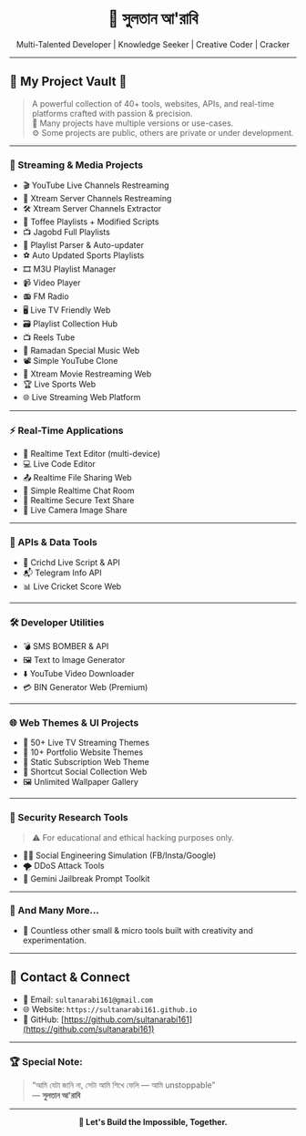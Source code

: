 
<h1 align="center">👑 সুলতান আ'রাবি</h1>
<p align="center">Multi-Talented Developer | Knowledge Seeker | Creative Coder | Cracker</p>

---

## 🧠 My Project Vault 📂

> A powerful collection of 40+ tools, websites, APIs, and real-time platforms crafted with passion & precision.  
> 🔁 Many projects have multiple versions or use-cases.  
> ⚙️ Some projects are public, others are private or under development.

---

### 🎥 Streaming & Media Projects
- 🎬 YouTube Live Channels Restreaming  
- 📡 Xtream Server Channels Restreaming  
- 🛠 Xtream Server Channels Extractor  
- 🍭 Toffee Playlists + Modified Scripts  
- 📺 Jagobd Full Playlists  
- 🔁 Playlist Parser & Auto-updater  
- ⚽ Auto Updated Sports Playlists  
- 🎞 M3U Playlist Manager  
- 📹 Video Player  
- 📻 FM Radio  
- 🖥 Live TV Friendly Web  
- 🗃 Playlist Collection Hub  
- 📺 Reels Tube  
- 🎵 Ramadan Special Music Web  
- 📽 Simple YouTube Clone  
- 🎥 Xtream Movie Restreaming Web  
- 🏆 Live Sports Web  
- 🌐 Live Streaming Web Platform  

---

### ⚡ Real-Time Applications
- 📝 Realtime Text Editor (multi-device)  
- 💻 Live Code Editor  
- 📤 Realtime File Sharing Web  
- 💬 Simple Realtime Chat Room  
- 🔐 Realtime Secure Text Share  
- 📸 Live Camera Image Share  

---

### 📡 APIs & Data Tools
- 🏏 Crichd Live Script & API  
- 📬 Telegram Info API  
- 📊 Live Cricket Score Web  

---

### 🛠️ Developer Utilities
- 💣 SMS BOMBER & API  
- 🖼 Text to Image Generator  
- ⬇️ YouTube Video Downloader  
- 💳 BIN Generator Web (Premium)  

---

### 🌐 Web Themes & UI Projects
- 🌈 50+ Live TV Streaming Themes  
- 💼 10+ Portfolio Website Themes  
- 🧾 Static Subscription Web Theme  
- 📲 Shortcut Social Collection Web  
- 🖼 Unlimited Wallpaper Gallery  

---

### 🧨 Security Research Tools
> ⚠️ For educational and ethical hacking purposes only.

- 🕵️‍♂️ Social Engineering Simulation (FB/Insta/Google)  
- 🌪 DDoS Attack Tools  
- 🤖 Gemini Jailbreak Prompt Toolkit  

---

### 🔖 And Many More...
- 🔧 Countless other small & micro tools built with creativity and experimentation.

---

## 📌 Contact & Connect

- 📧 Email: `sultanarabi161@gmail.com`  
- 🌐 Website: `https://sultanarabi161.github.io`  
- 🐙 GitHub: [https://github.com/sultanarabi161](https://github.com/sultanarabi161)

---

### 🏆 Special Note:
> “আমি যেটা জানি না, সেটা আমি শিখে ফেলি — আমি unstoppable”  
> — **সুলতান আ'রাবি**

---

<p align="center"><b>🚀 Let's Build the Impossible, Together.</b></p>
